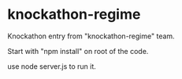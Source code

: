 # knockathon-regime
Knockathon entry from "knockathon-regime" team.

Start with "npm install" on root of the code.

use node server.js to run it.
